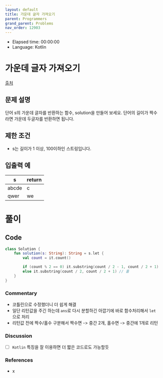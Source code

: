 ```yaml
---
layout: default
title: 가운데 글자 가져오기
parent: Programmers
grand_parent: Problems
nav_order: 12903
---
```


- Elapsed time: 00:00:00
- Language: Kotlin

# 가운데 글자 가져오기

[출처](https://programmers.co.kr/learn/courses/30/lessons/12903?language=kotlin)

## 문제 설명

단어 s의 가운데 글자를 반환하는 함수, solution을 만들어 보세요. 단어의 길이가 짝수라면 가운데 두글자를 반환하면 됩니다.

## 제한 조건

- s는 길이가 1 이상, 100이하인 스트링입니다.

## 입출력 예

| s     | return |
| ----- | ------ |
| abcde | c      |
| qwer  | we     |

# 풀이

## Code

``` kotlin
class Solution {
    fun solution(s: String): String = s.let {
        val count = it.count()

        if (count % 2 == 0) it.substring(count / 2 - 1, count / 2 + 1) // 짝
        else it.substring(count / 2, count / 2 + 1) // 홀
    }
}
```

### Commentary

- 코틀린으로 수정했더니 더 쉽게 해결
- 일단 리턴값을 주긴 하는데 `ans`로 다시 분할하긴 아깝기에 바로 함수처리해서 `let`으로 처리
- 리턴값 전에 짝수/홀수 구분해서 짝수면 -> 중간 2개, 홀수면 -> 중간에 1개로 리턴

### Discussion

- [ ] `Kotlin` 특징을 잘 이용하면 더 짧은 코드로도 가능할듯

### References
- x
